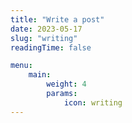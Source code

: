 ```yaml
---
title: "Write a post"
date: 2023-05-17
slug: "writing"
readingTime: false

menu:
    main:
        weight: 4
        params: 
            icon: writing
---
```

